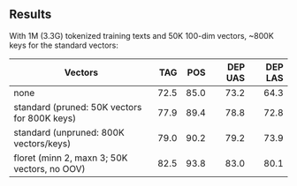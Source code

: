 ## Results

With 1M (3.3G) tokenized training texts and 50K 100-dim vectors, ~800K keys for
the standard vectors:

| Vectors                                      |  TAG |  POS | DEP UAS | DEP LAS |
| -------------------------------------------- | ---: | ---: | ------: | ------: |
| none                                         | 72.5 | 85.0 |    73.2 |    64.3 |
| standard (pruned: 50K vectors for 800K keys) | 77.9 | 89.4 |    78.8 |    72.8 |
| standard (unpruned: 800K vectors/keys)       | 79.0 | 90.2 |    79.2 |    73.9 |
| floret (minn 2, maxn 3; 50K vectors, no OOV) | 82.5 | 93.8 |    83.0 |    80.1 |
